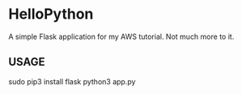 # HelloPython
A simple Flask application for my AWS tutorial.
Not much more to it. 

## USAGE
sudo pip3 install flask
python3 app.py
